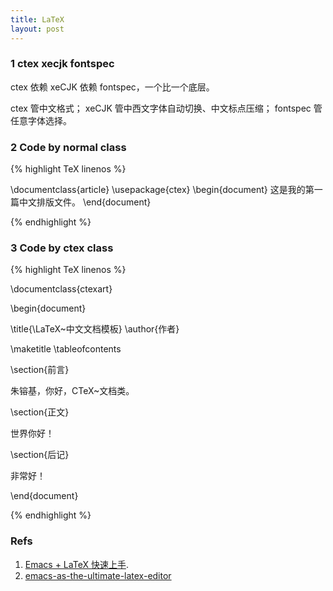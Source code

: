 ```yaml
---
title: LaTeX
layout: post
---
```


### 1 ctex xecjk fontspec

ctex 依赖 xeCJK 依赖 fontspec，一个比一个底层。

ctex 管中文格式；
xeCJK 管中西文字体自动切换、中文标点压缩；
fontspec 管任意字体选择。

### 2 Code by normal class

{% highlight TeX linenos %}

\documentclass{article}
\usepackage{ctex}
\begin{document}
这是我的第一篇中文排版文件。
\end{document}

{% endhighlight %}

### 3 Code by ctex class

{% highlight TeX linenos %}

\documentclass{ctexart}

\begin{document}

\title{\LaTeX~中文文档模板}
\author{作者}

\maketitle
\tableofcontents

\section{前言}

朱镕基，你好，CTeX~文档类。

\section{正文}

世界你好！

\section{后记}

非常好！

\end{document}

{% endhighlight %}

### Refs
1. [Emacs + LaTeX 快速上手](http://cs2.swfc.edu.cn/~wx672/lecture_notes/linux/latex/latex_tutorial.html).
2. [emacs-as-the-ultimate-latex-editor](http://piotrkazmierczak.com/2010/emacs-as-the-ultimate-latex-editor/)
